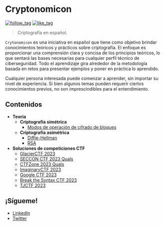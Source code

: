 # Cryptonomicon

[![follow_tag](https://img.shields.io/github/followers/Daysapro?label=Seguir&style=social)](https://github.com/Daysapro) [![like_tag](https://img.shields.io/github/stars/Daysapro/cryptonomicon?label=Favorito&style=social)](https://github.com/Daysapro/cryptonomicon)


> Criptografía en español.

`Crytonomicon` es una iniciativa en español que tiene como objetivo brindar conocimientos teóricos y prácticos sobre criptografía. El enfoque es proporcionar una comprensión clara y concisa de los principios teóricos, lo que sentará las bases necesarias para cualquier perfil técnico de ciberseguridad. Todo el aprendizaje gira alrededor de la metodología basada en retos para presentar ejemplos y poner en práctica lo aprendido.

Cualquier persona interesada puede comenzar a aprender, sin importar su nivel de experiencia. Si bien algunos temas pueden requerir ciertos conocimientos previos, no son imprescindibles para el entendimiento.


## Contenidos

- **Teoría**
    - **Criptografía simétrica**
        - [Modos de operación de cifrado de bloques](/symmetric/block_cipher_modes/README.md)
    - **Criptografía asimétrica**
        - [Diffie-Hellman](/asymmetric/diffie-hellman/README.md)
        - [RSA](/asymmetric/rsa/README.md)
- **Soluciones de competiciones CTF**
    - [GlacierCTF 2023](/writeups/GlacierCTF_2023/README.md)
    - [SECCON CTF 2023 Quals](/writeups/SECCON_CTF_2023_Quals/README.md)
    - [CTFZone 2023 Quals](/writeups/CTFZone_2023_Quals/README.md)
    - [ImaginaryCTF 2023](/writeups/ImaginaryCTF_2023/README.md)
    - [Google CTF 2023](/writeups/Google_CTF_2023/README.md)
    - [Break the Syntax CTF 2023](/writeups/Break_the_Syntax_CTF_2023/README.md)
    - [TJCTF 2023](/writeups/TJCTF_2023/README.md)


## ¡Sígueme!

- [LinkedIn](https://www.linkedin.com/in/david-ram%C3%ADrez-acero-3bb282266/)
- [Twitter](https://twitter.com/daysapro)